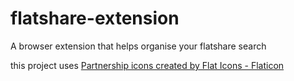 # flatshare-extension
A browser extension that helps organise your flatshare search

this project uses <a href="https://www.flaticon.com/free-icons/partnership" title="partnership icons">Partnership icons created by Flat Icons - Flaticon</a>
